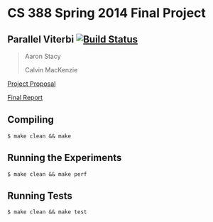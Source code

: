 CS 388 Spring 2014 Final Project
===================
## Parallel Viterbi [![Build Status](https://travis-ci.org/aaronj1335/cs388-final-project.svg?branch=master)](https://travis-ci.org/aaronj1335/cs388-final-project)

> Aaron Stacy
> 
> Calvin MacKenzie

[Project Proposal](proposal/proposal.pdf)

[Final Report](report/report.pdf)

## Compiling

```
$ make clean && make
```

## Running the Experiments

```
$ make clean && make perf
```

## Running Tests

```
$ make clean && make test
```